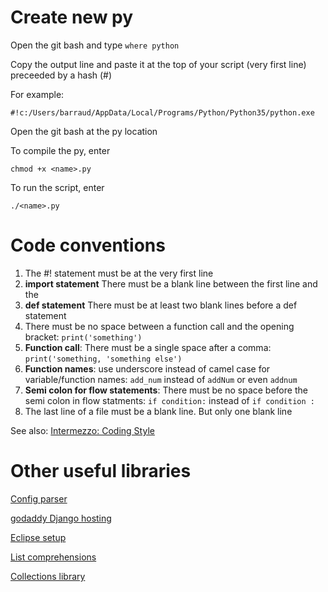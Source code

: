 # Create new py

Open the git bash and type `where python`

Copy the output line and paste it at the top of your script (very first line) preceeded by a hash (#)

For example:
```
#!c:/Users/barraud/AppData/Local/Programs/Python/Python35/python.exe
```
Open the git bash at the py location

To compile the py, enter

```
chmod +x <name>.py
```

To run the script, enter

```
./<name>.py
```


# Code conventions
1. The #! statement must be at the very first line
2. <b>import statement</b> There must be a blank line between the first line and the
3. <b>def statement</b> There must be at least two blank lines before a def statement
4. There must be no space between a function call and the opening bracket: ```print('something')```
5. <b>Function call</b>: There must be a single space after a comma: ```print('something, 'something else')```
6. <b>Function names</b>: use underscore instead of camel case for variable/function names: ```add_num``` instead of ```addNum``` or even ```addnum```
7. <b>Semi colon for flow statements</b>: There must be no space before the semi colon in flow statments: ```if condition:``` instead of ```if condition :```
8. The last line of a file must be a blank line. But only one blank line

See also: [Intermezzo: Coding Style](https://docs.python.org/2/tutorial/controlflow.html#intermezzo-coding-style)

# Other useful libraries
[Config parser](https://docs.python.org/3/library/configparser.html)

[godaddy Django hosting](https://in.godaddy.com/pro/one-click-installation/django)

[Eclipse setup](http://www.vogella.com/tutorials/Python/article.html)

[List comprehensions](http://www.secnetix.de/olli/Python/list_comprehensions.hawk)

[Collections library](https://docs.python.org/2/library/collections.html)
